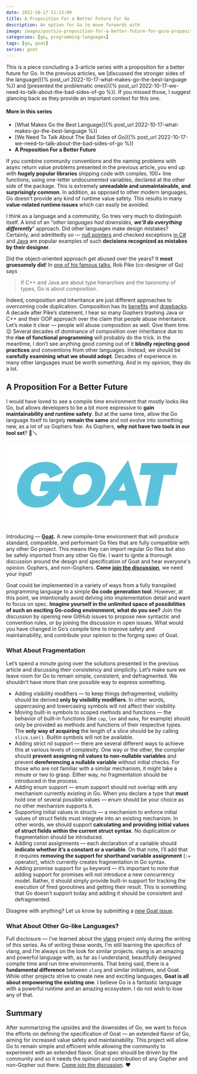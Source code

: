 ```yaml
---
date: 2022-10-17 11:13:09
title: A Proposition For a Better Future For Go
description: An option for Go to move forwards with
image: images/posts/a-proposition-for-a-better-future-for-go/a-proposition-for-a-better-future-for-go.webp
categories: [go, programming-languages]
tags: [go, goat]
series: goat
---
```

This is a piece concluding a 3-article series with a proposition for a better future for Go. In the previous articles, we [discussed the stronger sides of the language]({% post_url 2022-10-17-what-makes-go-the-best-language %}) and [presented the problematic ones]({% post_url 2022-10-17-we-need-to-talk-about-the-bad-sides-of-go %}). If you missed those, I suggest glancing back as they provide an important context for this one.

#### More in this series
*   [What Makes Go the Best Language]({% post_url 2022-10-17-what-makes-go-the-best-language %})
*   [We Need To Talk About The Bad Sides of Go]({% post_url 2022-10-17-we-need-to-talk-about-the-bad-sides-of-go %})
*   **A Proposition For a Better Future**

If you combine community conventions and the naming problems with async return value problems presented in the previous article, you end up with **hugely popular libraries** shipping code with complex, 100+ line functions, using one-letter undocumented variables, declared at the other side of the package. This is extremely **unreadable and unmaintainable, and surprisingly common**. In addition, as opposed to other modern languages, Go doesn’t provide any kind of runtime value safety. This results in many **value-related runtime issues** which can easily be avoided.

I think as a language and a community, Go tries very much to distinguish itself. A kind of an “_other languages had downsides,_ **_we’ll do everything differently_**” approach. Did other languages make design mistakes? Certainly, and admittedly so — [null pointers](https://en.m.wikipedia.org/wiki/Tony_Hoare#Apologies_and_retractions) and checked exceptions [in C#](https://www.artima.com/articles/the-trouble-with-checked-exceptions) and [Java](https://radio-weblogs.com/0122027/stories/2003/04/01/JavasCheckedExceptionsWereAMistake.html) are popular examples of such **decisions recognized as mistakes by their designer**.

Did the object-oriented approach get abused over the years? It **most gruesomely did**! In [one of his famous talks](https://commandcenter.blogspot.com/2012/06/less-is-exponentially-more.html), Rob Pike (co-designer of Go) says

> If C++ and Java are about type hierarchies and the taxonomy of types, Go is about composition.

Indeed, composition and inheritance are just different approaches to overcoming code duplication. Composition has its [benefits](https://en.wikipedia.org/wiki/Composition_over_inheritance#Benefits) and [drawbacks](https://en.wikipedia.org/wiki/Composition_over_inheritance#Drawbacks). A decade after Pike’s statement, I hear so many Gophers trashing Java or C++ and their OOP approach over the claim that people abuse inheritance. Let’s make it clear — people will abuse composition as well. Give them time. 😌 Several decades of dominance of composition over inheritance due to the **rise of functional programming** will probably do the trick. In the meantime, I don’t see anything good coming out of it **blindly rejecting good practices** and conventions from other languages. Instead, we should be **carefully examining what we should adopt**. Decades of experience in many other languages must be worth something. And in my opinion, they do a lot.

## A Proposition For a Better Future

I would have loved to see a compile time environment that mostly looks like Go, but allows developers to be a bit more expressive to **gain maintainability and runtime safety**. But at the same time, allow the Go language itself to largely **remain the same** and not evolve into something new, as a lot of us Gophers fear. As Gophers, **why not have two tools in our tool set**? 🔧🪛

![Goat — Extended flavor of the Go programming language, aiming for increased value safety and maintainability](/images/posts/a-proposition-for-a-better-future-for-go/goat-secondary-logo.webp)

Introducing — [**Goat**](https://github.com/goatlang/goat)**.** A new compile-time environment that will produce standard, compatible, and performant Go files that are fully compatible with any other Go project. This means they can import regular Go files but also be safely imported from any other Go file. I want to ignite a thorough discussion around the design and specification of Goat and hear everyone's opinion. Gophers, and non-Gophers. **Come** [**join the discussion**](https://github.com/goatlang/goat/issues), we need your input!

Goat could be implemented in a variety of ways from a fully transpiled programming language to a simple **Go code generation tool**. However, at this point, we intentionally avoid delving into implementation detail and want to focus on spec. **Imagine yourself in the unlimited space of possibilities of such an exciting Go-coding environment, what do you see?** Join the discussion by opening new GitHub issues to propose new syntactic and convention rules, or by joining the discussion in open issues. What would you have changed in Go’s compile time to improve safety and maintainability, and contribute your opinion to the forging spec of Goat.

### What About Fragmentation

Let’s spend a minute going over the solutions presented in the previous article and discussing their consistency and simplicity. Let’s make sure we leave room for Go to remain simple, consistent, and defragmented. We shouldn’t have more than one possible way to express something.

*   Adding visibility modifiers — to keep things defragmented, visibility should be derived **only by visibility modifiers**. In other words, uppercasing and lowercasing symbols will not affect their visibility.
*   Moving built-in symbols to scoped methods and functions — the behavior of built-in functions (like `cap`, `len` and `make`, for example) should only be provided as methods and functions of their respective types. The **only way of acquiring** the length of a slice should be by calling `slice.Len()`. Builtin symbols will not be available.
*   Adding strict nil support — there are several different ways to achieve this at various levels of complexity. One way or the other, the compiler should **prevent assigning nil values to non-nullable variables** and prevent **dereferencing a nullable variable** without initial checks. For those who are not familiar with a similar mechanism, it might take a minute or two to grasp. Either way, no fragmentation should be introduced in the process.
*   Adding enum support — enum support should not overlap with any mechanism currently existing in Go. When you declare a type that **must** hold one of several possible values — enum should be your choice as no other mechanism supports it.
*   Supporting initial values in structs — a mechanism to enforce initial values of struct fields must integrate into an existing mechanism. In other words, we should support **calculating and providing initial values of struct fields within the current struct syntax**. No duplication or fragmentation should be introduced.
*   Adding const assignments — each declaration of a variable should **indicate whether it’s a constant or a variable**. On that note, I’ll add that it requires **removing the support for shorthand variable assignment** (`:=` operator), which currently creates fragmentation in Go syntax.
*   Adding promise support for `go` keyword — it’s important to note that adding support for promises will not introduce a new concurrency model. Rather, it should simply provide built-in support for tracking the execution of fired goroutines and getting their result. This is something that Go doesn’t support today and adding it should be consistent and defragmented.

Disagree with anything? Let us know by submitting a [new Goat issue](https://github.com/goatlang/goat/issues/new).

### What About Other Go-like Languages?

Full disclosure — I’ve learned about the [vlang](https://vlang.io/) project only during the writing of this series. As of writing these words, I’m still learning the specifics of vlang, and I’m always on the look for similar projects. vlang is an amazing and powerful language with, as far as I understand, beautifully designed compile time and run time environments. That being said, there is a **fundamental difference** between `vlang` and similar initiatives, and Goat. While other projects strive to create new and exciting languages, **Goat is all about empowering the existing one**. I believe Go is a fantastic language with a powerful runtime and an amazing ecosystem. I do not wish to lose any of that.

## Summary

After summarizing the upsides and the downsides of Go, we want to focus the efforts on defining the specification of Goat — an extended flavor of Go, aiming for increased value safety and maintainability. This project will allow Go to remain simple and efficient while allowing the community to experiment with an extended flavor. Goat spec should be driven by the community and so it needs the opinion and contribution of any Gopher and non-Gopher out there. [Come join the discussion](https://github.com/goatlang/goat/issues). ❤️
